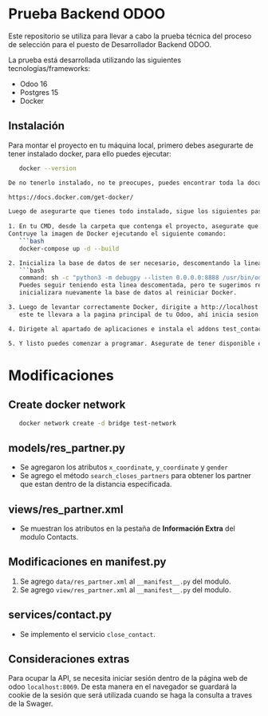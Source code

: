 # Prueba Backend ODOO

Este repositorio se utiliza para llevar a cabo la prueba técnica del proceso de selección para el puesto de Desarrollador Backend ODOO.

La prueba está desarrollada utilizando las siguientes tecnologías/frameworks:

- Odoo 16
- Postgres 15
- Docker

## Instalación

Para montar el proyecto en tu máquina local, primero debes asegurarte de tener instalado docker,
para ello puedes ejecutar:

```bash
   docker --version

De no tenerlo instalado, no te preocupes, puedes encontrar toda la documentación para instalarlo en

https://docs.docker.com/get-docker/

Luego de asegurarte que tienes todo instalado, sigue los siguientes pasos:
   
1. En tu CMD, desde la carpeta que contenga el proyecto, asegurate que se encuentre el archivo docker-compose.yml y Dockerfile.
Contruye la imagen de Docker ejecutando el siguiente comando:
   ```bash
   docker-compose up -d --build

2. Inicializa la base de datos de ser necesario, descomentando la linea de estar comentada en docker-compose.yml
   ```bash
   command: sh -c "python3 -m debugpy --listen 0.0.0.0:8888 /usr/bin/odoo -i base"
   Puedes seguir teniendo esta linea descomentada, pero te sugerimos retirar los comandos -i base, ya que se te 
   inicializara nuevamente la base de datos al reiniciar Docker.

3. Luego de levantar correctamente Docker, dirigite a http://localhost:8069/web en tu navegador,
   este te llevara a la pagina principal de tu Odoo, ahí inicia sesion utilizando "admin" como usuario y password.

4. Dirigete al apartado de aplicaciones e instala el addons test_contacts para poder obtener todos los addons que vas a necesitar.

5. Y listo puedes comenzar a programar. Asegurate de tener disponible en el menu los apartados de Contactos(Contacts) y REST API
```

# Modificaciones

## Create docker network
```bash
   docker network create -d bridge test-network
```

## models/res_partner.py

* Se agregaron los atributos `x_coordinate`, `y_coordinate` y `gender`
* Se agrego el método `search_closes_partners` para obtener los partner que estan dentro de la distancia especificada.

## views/res_partner.xml

* Se muestran los atributos en la pestaña de **Información Extra** del modulo Contacts.

## Modificaciones en __manifest__.py
1. Se agrego `data/res_partner.xml` al `__manifest__.py` del modulo.
2. Se agrego `view/res_partner.xml` al `__manifest__.py` del modulo. 

## services/contact.py

* Se implemento el servicio `close_contact`.

## Consideraciones extras

Para ocupar la API, se necesita iniciar sesión dentro de la página web de odoo `localhost:8069`. De esta manera en el navegador se guardará la cookie de la sesión que será utilizada cuando se haga la consulta a traves de la Swager. 